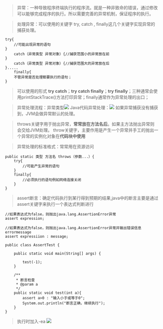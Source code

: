 >异常：一种导致程序终端执行的程序流。就是一种非致命的错误，通过修改可以能够完成程序的执行。所以需要完善的异常机制，保证程序的执行。

>处理异常：可以使用的关键字 try, catch , finally这几个关键字实现异常的捕获处理。
```
try{
	//可能出现异常的语句
}
	catch（异常类型 异常对象）{//捕获范围小的异常放在前
}
	catch（异常类型 异常对象）{//捕获范围大的异常放在后
}.....
	finally{
	不管异常是否处理都要执行的语句；
}
```
>可以使用的形式 **try  catch**；**try catch finally**；**try  finally**；三种通常会使用printStackTrace()方法打印异常；finally通常作为异常处理的出口；

>异常处理流程：异常类型![](https://upload-images.jianshu.io/upload_images/14935748-10318c9a0665233d.jpg?imageMogr2/auto-orient/strip%7CimageView2/2/w/1240)
Java代码异常处理：![](https://upload-images.jianshu.io/upload_images/14935748-e4d200ae8a37b119.png?imageMogr2/auto-orient/strip%7CimageView2/2/w/1240)
如果异常捕获没有捕获到，JVM会做异常默认的处理。

>throws关键字用于抛出异常，**常常放在方法名后**。如果主方法抛出异常则会交给JVM处理。
>throw关键字，主要作用是产生一个异常并手工的抛出一个异常的实例化对象在**代码块中使用**

>异常处理的标准格式：常常用在资源访问

```
public static 类型 方法名 throws（参数...）{
	try{
		//可能产生异常的语句
	}
	finally{
		//必须执行的语句例如网络连接关闭
	}
}
```

>assert断言：确定代码执行到某行得到预期的结果,java中的断言主要是通过assert关键字来执行一个表达式判断进行
```
//如果表达式为false，则抛出java.lang.AssertionError异常
assert expression;

//如果表达式为false，则抛出java.lang.AssertionError异常并输出错误信息errormessage
assert expressiion : message;
```
```
public class AssertTest {

    public static void main(String[] args) {

        test(-1);
    }

    /**
     * 断言检查
     * @param a
     */
    public static void test(int a){
        assert a>0 : "输入小于或等于0";
        System.out.println("断言正确，继续执行");
    }
}
```
>执行时加入-ea
![](https://upload-images.jianshu.io/upload_images/14935748-674c4efee2c6ea27.png?imageMogr2/auto-orient/strip%7CimageView2/2/w/1240)

